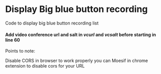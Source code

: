 # Display Big blue button recording

Code to display big blue button recording list
#### Add video conference url and salt in _vcurl_ and _vcsalt_ before starting in line 60

Points to note:

Disable CORS in browser to work properly
you can Moesif in chrome extension to disable cors for your URL
